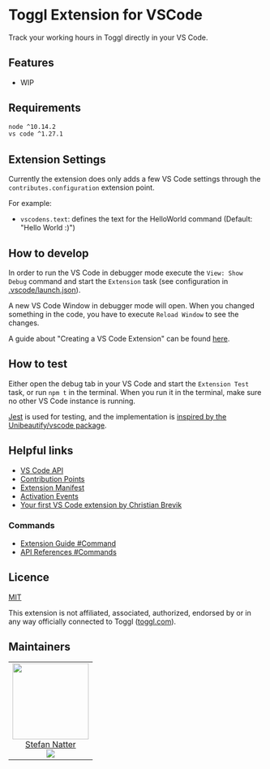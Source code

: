 # Toggl Extension for VSCode

Track your working hours in Toggl directly in your VS Code.

## Features

- WIP

## Requirements

```sh
node ^10.14.2
vs code ^1.27.1
```

## Extension Settings

Currently the extension does only adds a few VS Code settings through
the `contributes.configuration` extension point.

For example:

- `vscodens.text`: defines the text for the HelloWorld command (Default:
  "Hello World :)")

## How to develop

In order to run the VS Code in debugger mode execute the `View: Show Debug`
command and start the `Extension` task (see configuration in
[.vscode/launch.json](.vscode/launch.json)).

A new VS Code Window in debugger mode will open. When you changed something in
the code, you have to execute `Reload Window` to see the changes.

A guide about "Creating a VS Code Extension" can be found [here](https://code.visualstudio.com/api).

## How to test

Either open the debug tab in your VS Code and start the `Extension Test` task,
or run `npm t` in the terminal. When you run it in the terminal, make sure no
other VS Code instance is running.

[Jest](https://jestjs.io/) is used for testing, and the implementation is
[inspired by the Unibeautify/vscode package](https://github.com/Unibeautify/vscode/tree/82e360ff73516c213fea0fa6c2740f0cd53d581b/test).

## Helpful links

- [VS Code API](https://code.visualstudio.com/api/references/vscode-api)
- [Contribution Points](https://code.visualstudio.com/api/references/contribution-points)
- [Extension Manifest](https://code.visualstudio.com/api/references/extension-manifest)
- [Activation Events](https://code.visualstudio.com/api/references/activation-events)
- [Your first VS Code extension by Christian Brevik](https://blog.novanet.no/your-first-vs-code-extension/)

### Commands

- [Extension Guide #Command](https://code.visualstudio.com/api/extension-guides/command)
- [API References #Commands](https://code.visualstudio.com/api/references/vscode-api#commands)

## Licence

[MIT](./LICENCE)

This extension is not affiliated, associated, authorized, endorsed by or in any
way officially connected to Toggl ([toggl.com](https://toggl.com)).

## Maintainers

<table>
  <tbody>
    <tr>
      <td align="center">
        <a href="https://github.com/natterstefan">
          <img width="150" height="150" src="https://github.com/natterstefan.png?v=3&s=150">
          </br>
          Stefan Natter
        </a>
        <div>
          <a href="https://twitter.com/natterstefan">
            <img src="https://img.shields.io/twitter/follow/natterstefan.svg?style=social&label=Follow" />
          </a>
        </div>
      </td>
    </tr>
  <tbody>
</table>